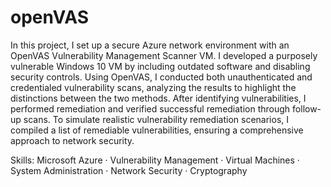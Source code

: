 # openVAS
In this project, I set up a secure Azure network environment with an OpenVAS Vulnerability Management Scanner VM. I developed a purposely vulnerable Windows 10 VM by including outdated software and disabling security controls. Using OpenVAS, I conducted both unauthenticated and credentialed vulnerability scans, analyzing the results to highlight the distinctions between the two methods. After identifying vulnerabilities, I performed remediation and verified successful remediation through follow-up scans. To simulate realistic vulnerability remediation scenarios, I compiled a list of remediable vulnerabilities, ensuring a comprehensive approach to network security.

Skills: Microsoft Azure · Vulnerability Management · Virtual Machines · System Administration · Network Security · Cryptography
